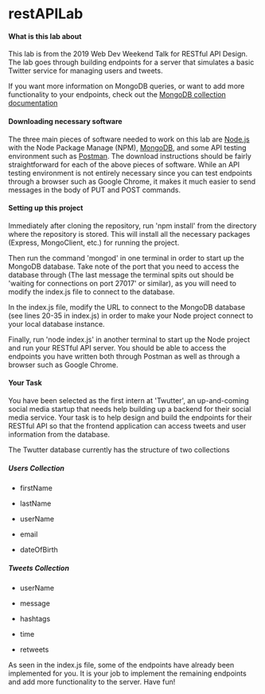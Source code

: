 
# restAPILab

#### What is this lab about

This lab is from the 2019 Web Dev Weekend Talk for RESTful API Design. The lab goes through building endpoints for a server that simulates a basic Twitter service for managing users and tweets.

If you want more information on MongoDB queries, or want to add more functionality to your endpoints, check out the [MongoDB collection documentation](https://docs.mongodb.com/manual/reference/method/js-collection/)

#### Downloading necessary software

The three main pieces of software needed to work on this lab are [Node.js](https://nodejs.org/en/) with the Node Package Manage (NPM), [MongoDB](https://www.mongodb.com/download-center/community), and some API testing environment such as [Postman](https://www.getpostman.com/apps). The download instructions should be fairly straightforward for each of the above pieces of software. While an API testing environment is not entirely necessary since you can test endpoints through a browser such as Google Chrome, it makes it much easier to send messages in the body of PUT and POST commands. 

#### Setting up this project

Immediately after cloning the repository, run 'npm install' from the directory where the repository is stored. This will install all the necessary packages (Express, MongoClient, etc.) for running the project.

Then run the command 'mongod' in one terminal in order to start up the MongoDB database. Take note of the port that you need to access the database through (The last message the terminal spits out should be 'waiting for connections on port 27017' or similar), as you will need to modify the index.js file to connect to the database.

In the index.js file, modify the URL to connect to the MongoDB database (see lines 20-35 in index.js) in order to make your Node project connect to your local database instance.

Finally, run 'node index.js' in another terminal to start up the Node project and run your RESTful API server. You should be able to access the endpoints you have written both through Postman as well as through a browser such as Google Chrome.

#### Your Task

You have been selected as the first intern at 'Twutter', an up-and-coming social media startup that needs help building up a backend for their social media service. Your task is to help design and build the endpoints for their RESTful API so that the frontend application can access tweets and user information from the database.

The Twutter database currently has the structure of two collections

##### Users Collection

* firstName

* lastName

* userName

* email

* dateOfBirth

##### Tweets Collection

* userName

* message

* hashtags

* time

* retweets

As seen in the index.js file, some of the endpoints have already been implemented for you. It is your job to implement the remaining endpoints and add more functionality to the server.  Have fun!
